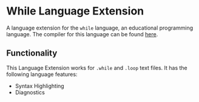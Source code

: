 # While Language Extension

A language extension for the ```while``` language, an educational programming language. The compiler for this language can be found [here](https://github.com/ZitronenSchrank/compiler_project/).

## Functionality

This Language Extension works for ```.while``` and ```.loop``` text files. It has the following language features:

- Syntax Highlighting
- Diagnostics
